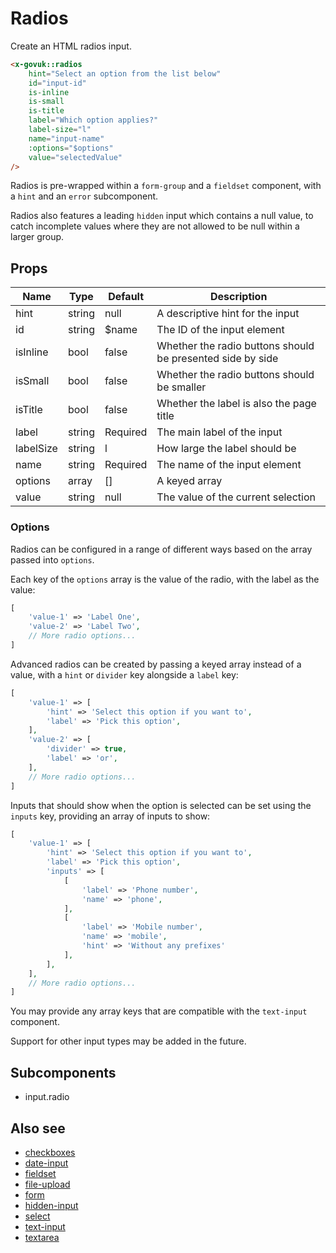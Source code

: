# Radios

Create an HTML radios input.

```html
<x-govuk::radios
    hint="Select an option from the list below"
    id="input-id"
    is-inline
    is-small
    is-title
    label="Which option applies?"
    label-size="l"
    name="input-name"
    :options="$options"
    value="selectedValue"
/>
```

Radios is pre-wrapped within a `form-group` and a `fieldset` component, with a `hint` and an `error` subcomponent.

Radios also features a leading `hidden` input which contains a null value, to catch incomplete values where they are not allowed to be null within a larger group.

## Props

| Name      | Type   | Default  | Description |
| --------- | ------ | -------- | ----------- |
| hint      | string | null     | A descriptive hint for the input |
| id        | string | $name    | The ID of the input element |
| isInline  | bool   | false    | Whether the radio buttons should be presented side by side |
| isSmall   | bool   | false    | Whether the radio buttons should be smaller |
| isTitle   | bool   | false    | Whether the label is also the page title |
| label     | string | Required | The main label of the input |
| labelSize | string | l        | How large the label should be |
| name      | string | Required | The name of the input element |
| options   | array  | []       | A keyed array |
| value     | string | null     | The value of the current selection | 

### Options

Radios can be configured in a range of different ways based on the array passed into `options`.

Each key of the `options` array is the value of the radio, with the label as the value:

```php
[
    'value-1' => 'Label One',
    'value-2' => 'Label Two',
    // More radio options...
]
```

Advanced radios can be created by passing a keyed array instead of a value, with a `hint` or `divider` key alongside a `label` key:

```php
[
    'value-1' => [
        'hint' => 'Select this option if you want to',
        'label' => 'Pick this option',
    ],
    'value-2' => [
        'divider' => true,
        'label' => 'or',
    ],
    // More radio options...
]
```

Inputs that should show when the option is selected can be set using the `inputs` key, providing an array of inputs to show:

```php
[
    'value-1' => [
        'hint' => 'Select this option if you want to',
        'label' => 'Pick this option',
        'inputs' => [
            [
                'label' => 'Phone number',
                'name' => 'phone',
            ],
            [
                'label' => 'Mobile number',
                'name' => 'mobile',
                'hint' => 'Without any prefixes'
            ],
        ],
    ],
    // More radio options...
]
```

You may provide any array keys that are compatible with the `text-input` component.

Support for other input types may be added in the future.

## Subcomponents

* input.radio

## Also see

* [checkboxes](checkboxes.md)
* [date-input](date-input.md)
* [fieldset](fieldset.md)
* [file-upload](file-upload.md)
* [form](form.md)
* [hidden-input](hidden-input.md)
* [select](select.md)
* [text-input](text-input.md)
* [textarea](textarea.md)
